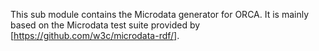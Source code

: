 This sub module contains the Microdata generator for ORCA. It is mainly based on the Microdata test suite provided by [https://github.com/w3c/microdata-rdf/].

